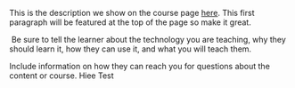 This is the description we show on the course page [here](https://lab.github.com/hectorsector/my-ll-test). This first paragraph will be featured at the top of the page so make it great.
​

​
Be sure to tell the learner about the technology you are teaching, why they should learn it, how they can use it, and what you will teach them.
​


Include information on how they can reach you for questions about the content or course. Hiee
Test

